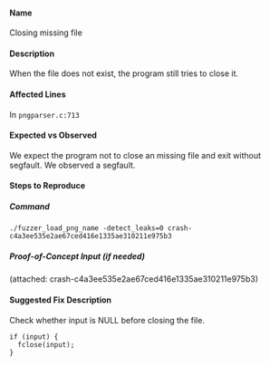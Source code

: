#### Name
Closing missing file

#### Description

When the file does not exist, the program still tries to close it.

#### Affected Lines
In `pngparser.c:713`

#### Expected vs Observed
We expect the program not to close an missing file and exit without segfault. We observed a segfault.

#### Steps to Reproduce

##### Command

```
./fuzzer_load_png_name -detect_leaks=0 crash-c4a3ee535e2ae67ced416e1335ae310211e975b3
```
##### Proof-of-Concept Input (if needed)
(attached: crash-c4a3ee535e2ae67ced416e1335ae310211e975b3)

#### Suggested Fix Description
Check whether input is NULL before closing the file.
```
if (input) {
  fclose(input);
}
```
